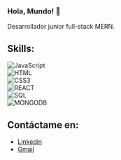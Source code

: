 ### Hola, Mundo! 👋

<!--
**IsaacOrtga/IsaacOrtga** is a ✨ _special_ ✨ repository because its `README.md` (this file) appears on your GitHub profile. -->

Desarrollador junior full-stack MERN. 

## Skills:
![JavaScript](https://img.shields.io/badge/JAVASCRIPT-3DDC84?style=for-thebadge&logo=javascript&labelColor=5c5c5c&color=1182c3&logoColor=white&label=%20&style=plastic)</br>
![HTML](https://img.shields.io/badge/HTML5-3DDC84?style=for-thebadge&logo=html5&labelColor=5c5c5c&color=1182c3&logoColor=white&label=%20&style=plastic)</br>
![CSS3](https://img.shields.io/badge/CSS3-3DDC84?style=for-thebadge&logo=css3&labelColor=5c5c5c&color=1182c3&logoColor=white&label=%20&style=plastic)</br>
![REACT](https://img.shields.io/badge/REACT-3DDC84?style=for-thebadge&logo=react&labelColor=5c5c5c&color=1182c3&logoColor=white&label=%20&style=plastic)</br>
![SQL](https://img.shields.io/badge/MYSQL-3DDC84?style=for-thebadge&logo=mysql&labelColor=5c5c5c&color=1182c3&logoColor=white&label=%20&style=plastic)</br>
![MONGODB](https://img.shields.io/badge/MONGODB-3DDC84?style=for-thebadge&logo=mongodb&labelColor=5c5c5c&color=1182c3&logoColor=white&label=%20&style=plastic)</br>

## Contáctame en:
- [Linkedin](https://www.linkedin.com/in/isaac-ortega-acosta/)
- [Gmail](ortga.isaac@gmail.com)
